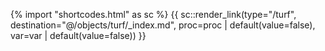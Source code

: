 {% import "shortcodes.html" as sc %}
{{ sc::render_link(type="/turf", destination="@/objects/turf/_index.md", proc=proc | default(value=false), var=var | default(value=false)) }}